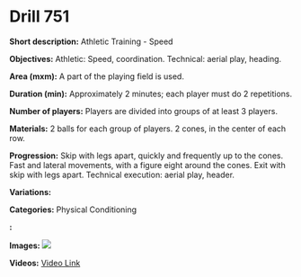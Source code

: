 # Drill 751

**Short description:**
Athletic Training - Speed

**Objectives:**
Athletic: Speed, coordination. Technical: aerial play, heading.

**Area (mxm):**
A part of the playing field is used.

**Duration (min):**
Approximately 2 minutes; each player must do 2 repetitions.

**Number of players:**
Players are divided into groups of at least 3 players.

**Materials:**
2 balls for each group of players. 2 cones, in the center of each row.

**Progression:**
Skip with legs apart, quickly and frequently up to the cones. Fast and lateral movements, with a figure eight around the cones. Exit with skip with legs apart. Technical execution: aerial play, header.

**Variations:**


**Categories:**
Physical Conditioning

**:**


**Images:**
![](https://www.coachingfutsal.com/\images\10fc10a3bcc59e0084df3057120057d9b8a4eb511571d3f0b9d9c056f86c02d0f698f8e1b9d7caede24fff6f9709d904c05d4c2274e3a5d9a7ad4247aa1715734f0eb85fa62e1.jpg)

**Videos:**
[Video Link](https://www.youtube.com/embed/m0DI2C1I7t8)

